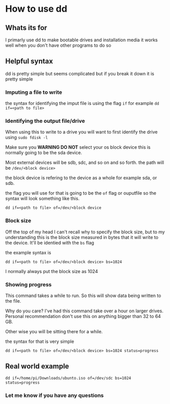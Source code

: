# How to use dd

## Whats its for

I primarly use dd to make bootable drives and installation media
it works well when you don't have other programs to do so

## Helpful syntax

dd is pretty simple but seems complicated but if you break it down it is pretty simple

### Imputing a file to write

the syntax for identifying the imput file is using the flag `if`
for example `dd if=<path to file>`

### Identifying the output file/drive

When using this to write to a drive you will want to first identify the drive using `sudo fdisk -l`

Make sure you **WARNING DO NOT** select your os block device this is normally going to be the sda device.

Most external devices will be sdb, sdc, and so on and so forth.
the path will be `/dev/<block device>`

the block device is refering to the device as a whole for example sda, or sdb.

the flag you will use for that is going to be the `of` flag or ouputfile
so the syntax will look something like this.

`dd if=<path to file> of=/dev/<block device`

### Block size

Off the top of my head I can't recall why to specify the block size, but to my understanding this is the block size
measured in bytes that it will write to the device. It'll be identied with the `bs` flag

the example syntax is

`dd if=<path to file> of=/dev/<block device> bs=1024`

I normally always put the block size as 1024


### Showing progress

This command takes a while to run. So this will show data being written to the file.

Why do you care?  I've had this command take over a hour on larger drives.  Personal recommendation don't use this on anything bigger than 32 to 64 GB.

Other wise you will be sitting there for a while.

the syntax for that is very simple

`dd if=<path to file> of=/dev/<block device> bs=1024 status=progress`

## Real world example

`dd if=/home/pi/Downloads/ubunto.iso of=/dev/sdc bs=1024 status=progress`

### Let me know if you have any questions
